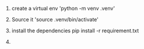 1. create a virtual env
    'python -m venv .venv'

2. Source it 
    'source .venv/bin/activate'

3. install the dependencies
    pip install -r requirement.txt

4. 